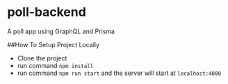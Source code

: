 # poll-backend
A poll app using GraphQL and Prisma

##How To Setup Project Locally

- Clone the project
- run command `npm install`
- run command `npm run start` and the server will start at `localhost:4000`
